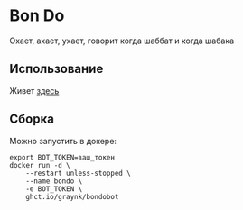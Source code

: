 # Bon Do
Охает, ахает, ухает, говорит когда шаббат и когда шабака

## Использование

Живет [здесь](https://t.me/bon_do_bot)

## Сборка
Можно запустить в докере:

```
export BOT_TOKEN=ваш_токен
docker run -d \
    --restart unless-stopped \
    --name bondo \
    -e BOT_TOKEN \
    ghct.io/graynk/bondobot
```
